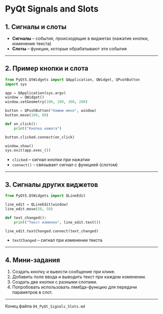 # PyQt Signals and Slots

## 1. Сигналы и слоты

* **Сигналы** – события, происходящие в виджетах (нажатие кнопки, изменение текста)
* **Слоты** – функции, которые обрабатывают эти события

---

## 2. Пример кнопки и слота

```python
from PyQt5.QtWidgets import QApplication, QWidget, QPushButton
import sys

app = QApplication(sys.argv)
window = QWidget()
window.setGeometry(100, 100, 300, 200)

button = QPushButton("Нажми меня", window)
button.move(100, 80)

def on_click():
    print("Кнопка нажата")

button.clicked.connect(on_click)

window.show()
sys.exit(app.exec_())
```

* `clicked` – сигнал кнопки при нажатии
* `connect()` – связывает сигнал с функцией (слотом)

---

## 3. Сигналы других виджетов

```python
from PyQt5.QtWidgets import QLineEdit

line_edit = QLineEdit(window)
line_edit.move(50, 50)

def text_changed():
    print("Текст изменен", line_edit.text())

line_edit.textChanged.connect(text_changed)
```

* `textChanged` – сигнал при изменении текста

---

## 4. Мини-задания

1. Создать кнопку и вывести сообщение при клике.
2. Добавить поле ввода и выводить текст при каждом изменении.
3. Создать две кнопки с разными слотами.
4. Попробовать использовать лямбда-функцию для передачи параметров в слот.

---

Конец файла `04_PyQt_Signals_Slots.md`
